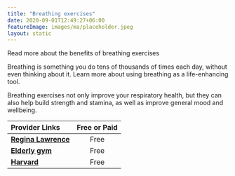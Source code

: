 ```yaml
---
title: "Breathing exercises"
date: 2020-09-01T12:49:27+06:00
featureImage: images/ma/placeholder.jpeg
layout: static
---
```


Read more about the benefits of breathing exercises

Breathing is something you do tens of thousands of times each day, without even thinking about it. Learn more about using breathing as a life-enhancing tool.

Breathing exercises not only improve your respiratory health, but they can also help build strength and stamina, as well as improve general mood and wellbeing.

| Provider Links      | Free or Paid  |  
| :-----------          | :--------------:      |  
| [**Regina Lawrence**](https://reginalawrence.com/2022/09/05/the-health-benefits-of-breathing-exercises-for-seniors/) | Free | 
| [**Elderly gym**](https://eldergym.com/elderly-breathing/) | Free | 
| [**Harvard**](https://www.health.harvard.edu/staying-healthy/breathing-your-way-to-better-health) | Free | 
  

<br/><br/>






